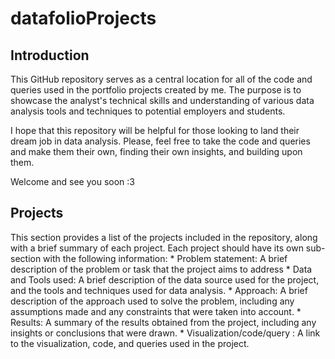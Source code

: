 # datafolioProjects
## Introduction
This GitHub repository serves as a central location for all of the code and queries used in the portfolio projects created by me. The purpose is to showcase the analyst's technical skills and understanding of various data analysis tools and techniques to potential employers and students.

I hope that this repository will be helpful for those looking to land their dream job in data analysis. Please, feel free to take the code and queries and make them their own, finding their own insights, and building upon them.

Welcome and see you soon :3

## Projects 
This section provides a list of the projects included in the repository, along with a brief summary of each project. Each project should have its own sub-section with the following information:
    * Problem statement: A brief description of the problem or task that the project aims to address
    * Data and Tools used: A brief description of the data source used for the project, and the tools and techniques used for data analysis.
    * Approach: A brief description of the approach used to solve the problem, including any assumptions made and any constraints that were taken into account.
    * Results: A summary of the results obtained from the project, including any insights or conclusions that were drawn.
    * Visualization/code/query : A link to the visualization, code, and queries used in the project.
